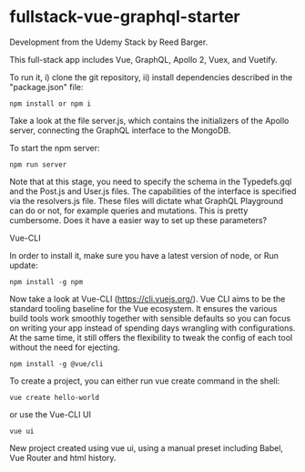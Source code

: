 # fullstack-vue-graphql-starter
Development from the Udemy Stack by Reed Barger.

This full-stack app includes Vue, GraphQL, Apollo 2, Vuex, and Vuetify.

To run it, i) clone the git repository, ii) install dependencies described in the "package.json" file:
```
npm install or npm i
```
Take a look at the file server.js, which contains the initializers of the Apollo server, connecting the GraphQL interface to the MongoDB.

To start the npm server:
```
npm run server
```
Note that at this stage, you need to specify the schema in the Typedefs.gql and the Post.js and User.js files. The capabilities of the interface is specified via the resolvers.js file. These files will dictate what GraphQL Playground can do or not, for example queries and mutations. This is pretty cumbersome. Does it have a easier way to set up these parameters?

Vue-CLI

In order to install it, make sure you have a latest version of node, or Run update:
```
npm install -g npm
```
Now take a look at Vue-CLI (https://cli.vuejs.org/). Vue CLI aims to be the standard tooling baseline for the Vue ecosystem. It ensures the various build tools work smoothly together with sensible defaults so you can focus on writing your app instead of spending days wrangling with configurations. At the same time, it still offers the flexibility to tweak the config of each tool without the need for ejecting.

```
npm install -g @vue/cli
```

To create a project, you can either run vue create command in the shell:
```
vue create hello-world

```
or use the Vue-CLI UI
```
vue ui
```
New project created using vue ui, using a manual preset including Babel, Vue Router and html history.